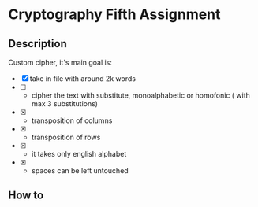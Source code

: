 # Cryptography Fifth Assignment 

## Description 

Custom cipher, it's main goal is:

- [x] take in file with around 2k words
- [ ] - cipher the text with substitute, monoalphabetic or homofonic ( with max 3 substitutions)
- [X] - transposition of columns
- [x] - transposition of rows
- [x] - it takes only english alphabet
- [x] - spaces can be left untouched

## How to
